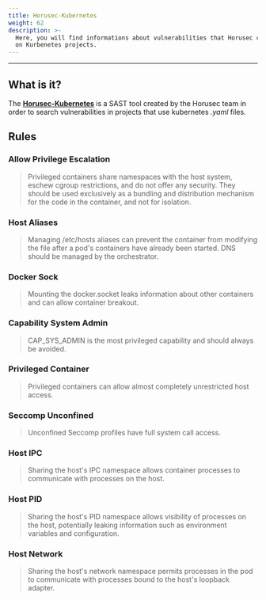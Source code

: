 ```yaml
---
title: Horusec-Kubernetes
weight: 62
description: >-
  Here, you will find informations about vulnerabilities that Horusec can find
  on Kurbenetes projects.
---
```


---

## **What is it?**

The  [**Horusec-Kubernetes**](https://github.com/ZupIT/horusec/tree/master/horusec-kubernetes) is a SAST tool created by the Horusec team in order to search vulnerabilities in projects that use kubernetes _.yaml_ files.

## **Rules**

### Allow Privilege Escalation

> Privileged containers share namespaces with the host system, eschew cgroup restrictions, and do not offer any security. They should be used exclusively as a bundling and distribution mechanism for the code in the container, and not for isolation.

### Host Aliases

> Managing /etc/hosts aliases can prevent the container from modifying the file after a pod's containers have already been started. DNS should be managed by the orchestrator.

### Docker Sock

> Mounting the docker.socket leaks information about other containers and can allow container breakout.

### Capability System Admin

> CAP\_SYS\_ADMIN is the most privileged capability and should always be avoided.

### Privileged Container

> Privileged containers can allow almost completely unrestricted host access.

### Seccomp Unconfined

> Unconfined Seccomp profiles have full system call access.

### Host IPC

> Sharing the host's IPC namespace allows container processes to communicate with processes on the host.

### Host PID

> Sharing the host's PID namespace allows visibility of processes on the host, potentially leaking information such as environment variables and configuration.

### Host Network

> Sharing the host's network namespace permits processes in the pod to communicate with processes bound to the host's loopback adapter.

